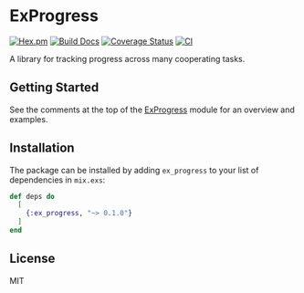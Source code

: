 # ExProgress

[![Hex.pm](https://img.shields.io/hexpm/v/ex_progress.svg)](https://hex.pm/packages/ex_progress)
[![Build Docs](https://img.shields.io/badge/hexdocs-release-blue.svg)](https://hexdocs.pm/ex_progress/ExProgress.html)
[![Coverage Status](https://coveralls.io/repos/acj/ex_progress/badge.svg?branch=master)](https://coveralls.io/r/acj/ex_progress?branch=master)
[![CI](https://github.com/acj/ex_progress/actions/workflows/ci.yml/badge.svg)](https://github.com/acj/ex_progress/actions/workflows/ci.yml)

A library for tracking progress across many cooperating tasks.

## Getting Started

See the comments at the top of the [ExProgress](https://hexdocs.pm/ex_progress/ExProgress.html) module
for an overview and examples.

## Installation

The package can be installed by adding `ex_progress` to your list of dependencies in `mix.exs`:

```elixir
def deps do
  [
    {:ex_progress, "~> 0.1.0"}
  ]
end
```

## License

MIT
